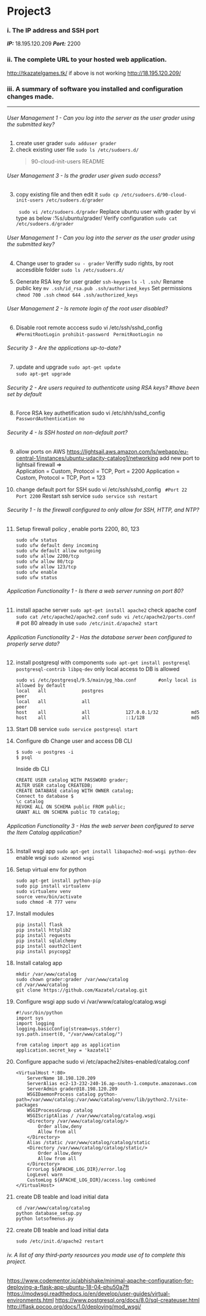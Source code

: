 # Project3

### i. The IP address and SSH port
***IP:***	18.195.120.209
***Port:*** 2200


### ii. The complete URL to your hosted web application.

http://tkazatelgames.tk/
if above is not working
http://18.195.120.209/


### iii. A summary of software you installed and configuration changes made.


***
###### User Management 1 - Can you log into the server as the user grader using the submitted key?

1) create user grader
```sudo adduser grader```
2) check existing user file
```sudo ls /etc/sudoers.d/```
	> 90-cloud-init-users  README
	
###### User Management 3 - Is the grader user given sudo access?

3) copy existing file and then edit it 
   ```sudo cp /etc/sudoers.d/90-cloud-init-users /etc/sudoers.d/grader```
    
   ``` sudo vi /etc/sudoers.d/grader```
   Replace ubuntu user with grader by vi type as below
    	:%s/ubuntu/grader/
    Verify configuration
    ```sudo cat /etc/sudoers.d/grader```
###### User Management 1 - Can you log into the server as the user grader using the submitted key?
4) Change user to grader
```su - grader```
    Veriffy sudo rights, by root accesdible folder
    ```sudo ls /etc/sudoers.d/```

5) Generate RSA key for user grader 
```ssh-keygen```
```ls -l .ssh/```
Rename public key
```mv .ssh/id_rsa.pub .ssh/authorized_keys```
Set permissions
```chmod 700 .ssh```
```chmod 644 .ssh/authorized_keys```

###### User Management 2 - Is remote login of the root user disabled?
6) Disable root remote acccess 
sudo vi /etc/ssh/sshd_config 
```	#PermitRootLogin prohibit-password```
```	PermitRootLogin no```

###### Security 3 - Are the applications up-to-date?
7) update and upgrade
```sudo apt-get update```	
```sudo apt-get upgrade```	

###### Security 2 - Are users required to authenticate using RSA keys?  #have been set by default

8) Force RSA key authetification
    sudo vi /etc/shh/sshd_config
```	PasswordAuthentication no```
	
	

###### Security 4 - Is SSH hosted on non-default port?


9) allow ports on AWS
https://lightsail.aws.amazon.com/ls/webapp/eu-central-1/instances/ubuntu-udacity-catalog1/networking
add new port to lightsail firewall =>  
Application = Custom, Protocol = TCP, Port = 2200
Application = Custom, Protocol = TCP, Port = 123

10) change default port for SSH
sudo vi /etc/ssh/sshd_config
```	#Port 22```
```	Port 2200```
Restart ssh service
```sudo service ssh restart```

###### Security 1 - Is the firewall configured to only allow for SSH, HTTP, and NTP?

11) Setup firewall policy , enable ports 2200, 80, 123
    ```
    sudo ufw status
    sudo ufw default deny incoming
    sudo ufw default allow outgoing
    sudo ufw allow 2200/tcp
    sudo ufw allow 80/tcp
    sudo ufw allow 123/tcp
    sudo ufw enable 
    sudo ufw status
    ```

###### Application Functionality 1 - Is there a web server running on port 80?

11) install apache server
```sudo apt-get install apache2```
check apache conf
```sudo cat /etc/apache2/apache2.conf```
```sudo vi /etc/apache2/ports.conf```   # pot 80 already in use
```sudo /etc/init.d/apache2 start```
###### Application Functionality 2 - Has the database server been configured to properly serve data?

12) install postgresql with components
```sudo apt-get install postgresql postgresql-contrib libpq-dev```
    only local access to DB is allowed
    ```
    sudo vi /etc/postgresql/9.5/main/pg_hba.conf		#only local is allowed by default
	local   all             postgres                                peer
	local   all             all                                     peer
	host    all             all             127.0.0.1/32            md5
	host    all             all             ::1/128                 md5
    ```
    
13) Start DB service
```sudo service postgresql start```

14) Configure db
Change user and access DB CLI
    ```
    $ sudo -u postgres -i
    $ psql
    ```
    Inside db CLI
    ```
    CREATE USER catalog WITH PASSWORD grader;
    ALTER USER catalog CREATEDB;
    CREATE DATABASE catalog WITH OWNER catalog;
    Connect to database $ 
    \c catalog
    REVOKE ALL ON SCHEMA public FROM public;
    GRANT ALL ON SCHEMA public TO catalog;
    ```


######  Application Functionality 3 - Has the web server been configured to serve the Item Catalog application?

15) Install wsgi app
```sudo apt-get install libapache2-mod-wsgi python-dev```
    enable wsgi
```sudo a2enmod wsgi```

16) Setup virtual env for python
    ```
    sudo apt-get install python-pip
    sudo pip install virtualenv
    sudo virtualenv venv
    source venv/bin/activate
    sudo chmod -R 777 venv
    ```
17) Install modules
    ```
    pip install flask
    pip install httplib2
    pip install requests
    pip install sqlalchemy
    pip install oauth2client
    pip install psycopg2
    ```

18) Install catalog app
    ```
    mkdir /var/www/catalog
    sudo chown grader:grader /var/www/catalog
    cd /var/www/catalog
    git clone https://github.com/Kazatel/catalog.git
    ```
19) Configure wsgi app
sudo vi /var/www/catalog/catalog.wsgi
    ```
    #!/usr/bin/python
    import sys
    import logging
    logging.basicConfig(stream=sys.stderr)
    sys.path.insert(0, "/var/www/catalog/")
    
    from catalog import app as application
    application.secret_key = 'kazatel1'
    ```
20) Configure appache
sudo vi /etc/apache2/sites-enabled/catalog.conf

    ```
    <VirtualHost *:80>
        ServerName 18.198.120.209
        ServerAlias ec2-13-232-240-16.ap-south-1.compute.amazonaws.com
        ServerAdmin grader@18.198.120.209
        WSGIDaemonProcess catalog python-path=/var/www/catalog:/var/www/catalog/venv/lib/python2.7/site-packages
        WSGIProcessGroup catalog
        WSGIScriptAlias / /var/www/catalog/catalog.wsgi
        <Directory /var/www/catalog/catalog/>
            Order allow,deny
            Allow from all
        </Directory>
        Alias /static /var/www/catalog/catalog/static
        <Directory /var/www/catalog/catalog/static/>
            Order allow,deny
            Allow from all
        </Directory>
        ErrorLog ${APACHE_LOG_DIR}/error.log
        LogLevel warn
        CustomLog ${APACHE_LOG_DIR}/access.log combined
    </VirtualHost>
    ```

20) create DB teable and load initial data
    ```
    cd /var/www/catalog/catalog
    python database_setup.py
    python lotsofmenus.py
    ```
    
20) create DB teable and load initial data
    ```
    sudo /etc/init.d/apache2 restart
    ```
######  iv. A list of any third-party resources you made use of to complete this project. 

https://www.codementor.io/abhishake/minimal-apache-configuration-for-deploying-a-flask-app-ubuntu-18-04-phu50a7ft
https://modwsgi.readthedocs.io/en/develop/user-guides/virtual-environments.html
https://www.postgresql.org/docs/8.0/sql-createuser.html
http://flask.pocoo.org/docs/1.0/deploying/mod_wsgi/

